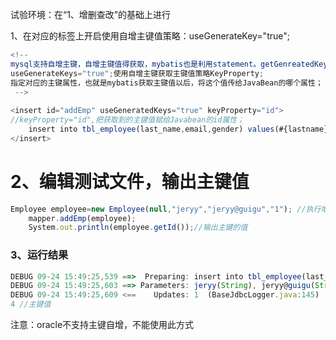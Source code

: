 试验环境：在“1、增删查改”的基础上进行



1、在对应的标签上开启使用自增主键值策略：useGenerateKey="true";

```javascript
<!--
mysql支持自增主键，自增主键值得获取，mybatis也是利用statement。getGenreatedKeys();
useGenerateKeys="true";使用自增主键获取主键值策略KeyProperty;
指定对应的主键属性，也就是mybatis获取主键值以后，将这个值传给JavaBean的哪个属性；
 -->
 
<insert id="addEmp" useGeneratedKeys="true" keyProperty="id">
//keyProperty="id",把获取到的主键值赋给Javabean的id属性；
	insert into tbl_employee(last_name,email,gender) values(#{lastname},#{email},#{gender})
</insert>
```

# 2、编辑测试文件，输出主键值

```javascript
Employee employee=new Employee(null,"jeryy","jeryy@guigu","1"); //执行增加操作，同时获取主键值
	mapper.addEmp(employee);
	System.out.println(employee.getId());//输出主键的值
```

### 3、运行结果

```javascript
DEBUG 09-24 15:49:25,539 ==>  Preparing: insert into tbl_employee(last_name,email,gender) values(?,?,?)   (BaseJdbcLogger.java:145) 
DEBUG 09-24 15:49:25,603 ==> Parameters: jeryy(String), jeryy@guigu(String), 1(String)  (BaseJdbcLogger.java:145) 
DEBUG 09-24 15:49:25,609 <==    Updates: 1  (BaseJdbcLogger.java:145) 
4 //主键值
```

注意：oracle不支持主键自增，不能使用此方式